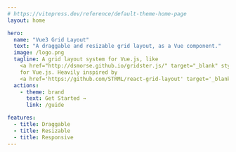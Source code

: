 ```yaml
---
# https://vitepress.dev/reference/default-theme-home-page
layout: home

hero:
  name: "Vue3 Grid Layout"
  text: "A draggable and resizable grid layout, as a Vue component."
  image: /logo.png
  tagline: A grid layout system for Vue.js, like
    <a href="http://dsmorse.github.io/gridster.js/" target="_blank" style="color:#3eaf7c">Gridster</a>,
    for Vue.js. Heavily inspired by
    <a href='https://github.com/STRML/react-grid-layout' target='_blank' style="color:#3eaf7c">React-Grid-Layout</a>
  actions:
    - theme: brand
      text: Get Started →
      link: /guide

features:
  - title: Draggable
  - title: Resizable
  - title: Responsive
---
```


